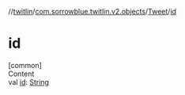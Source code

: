 //[twitlin](../../index.md)/[com.sorrowblue.twitlin.v2.objects](../index.md)/[Tweet](index.md)/[id](id.md)



# id  
[common]  
Content  
val [id](id.md): [String](https://kotlinlang.org/api/latest/jvm/stdlib/kotlin/-string/index.html)  



